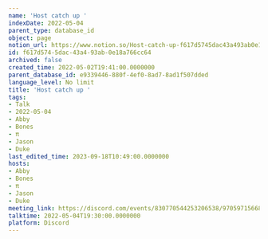 ```yaml
---
name: 'Host catch up '
indexDate: 2022-05-04
parent_type: database_id
object: page
notion_url: https://www.notion.so/Host-catch-up-f617d5745dac43a493ab0e18a766cc64
id: f617d574-5dac-43a4-93ab-0e18a766cc64
archived: false
created_time: 2022-05-02T19:41:00.0000000
parent_database_id: e9339446-880f-4ef0-8ad7-8ad1f507dded
language_level: No limit
title: 'Host catch up '
tags:
- Talk
- 2022-05-04
- Abby
- Bones
- π
- Jason
- Duke
last_edited_time: 2023-09-18T10:49:00.0000000
hosts:
- Abby
- Bones
- π
- Jason
- Duke
meeting_link: https://discord.com/events/830770544253206538/970597156681568276
talktime: 2022-05-04T19:30:00.0000000
platform: Discord
---
```






